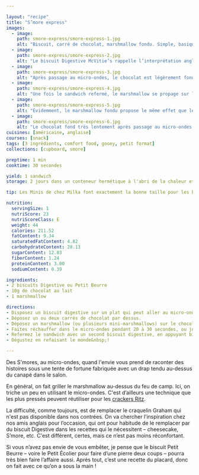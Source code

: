 ```yaml
---

layout: "recipe"
title: "S’more express"
images:
  - image:
    path: smore-express/smore-express-1.jpg
    alt: "Biscuit, carré de chocolat, marshmallow fondu. Simple, basique, sans prise de tête."
  - image:
    path: smore-express/smore-express-2.jpg
    alt: "Le biscuit Digestive McVitie’s rappelle l’interprétation anglaise du S’More mais n’en reste pas moins réconfortante."
  - image:
    path: smore-express/smore-express-3.jpg
    alt: "Après passage au micro-ondes, le chocolat est légèrement fondu, et le marshmallow a doublé de volume."
  - image:
    path: smore-express/smore-express-4.jpg
    alt: "Une fois le sandwich refermé, le marshmallow se propage sur la chocolat à peine fondu, créant 2 couches bien distinctes et fondantes."
  - image:
    path: smore-express/smore-express-5.jpg
    alt: "Évidemment, le marshmallow fondu propose le même effet que le fromage, avec une élasticité à la découpé."
  - image:
    path: smore-express/smore-express-6.jpg
    alt: "Le chocolat fond très lentement après passage au micro-ondes, il ne faut pas s’attendre à du craquant. Le biscuit apporte un aspect friable néanmoins."
cuisines: [américaine, anglaise]
courses: [snack]
tags: [3 ingrédients, comfort food, gooey, petit format]
collections: [cupboard, smore]

preptime: 1 min
cooktime: 30 secondes

yield: 1 sandwich
storage: 2 jours dans un conteneur hermétique à l'abri de la chaleur et de la lumière. À réchauffer au micro-ondes avant de déguster.

tip: Les Minis de chez Milka font exactement la bonne taille pour les biscuits digestive ou petits beurre. 

nutrition:
  servingSize: 1
  nutriScore: 23
  nutriScoreClass: E
  weight: 44
  calories: 211.52
  fatContent: 9.34
  saturatedFatContent: 4.82
  carbohydrateContent: 28.13
  sugarContent: 12.83
  fiberContent: 1.24
  proteinContent: 3.00
  sodiumContent: 0.39

ingredients:
- 2 biscuits Digestive ou Petit Beurre
- 10g de chocolat au lait
- 1 marshmallow

directions:
- Disposez un biscuit digestive sur un plat qui peut aller au micro-ondes.
- Déposez un ou deux carrés de chocolat par dessus. 
- Déposez un marshmallow (ou plusieurs mini-marshmallows) sur le chocolat.
- Faites réchauffer dans le micro-ondes pendant 20 à 30 secondes, ou jusqu'à ce que le marshmallow ait doublé de volume. 
- Refermez le sandwich avec un second biscuit digestive, en appuyant bien pour aplatir le marshmallow. 
- Dégustez en refaisant le monde&nbsp;!

---
```


Des S'mores, au micro-ondes, quand l'envie vous prend de raconter des histoires sous une tente de fortune fabriquée avec un drap tendu au-dessus du canapé dans le salon.

En général, on fait griller le marshmallow au-dessus du feu de camp. Ici, on triche un peu en utilisant le micro-ondes. C'est d’ailleurs une technique que les plus pressés peuvent réutiliser pour les [crackers Ritz](smore-ritz.html).

La difficulté, comme toujours, est de remplacer le craquelin Graham qui n'est pas disponible dans nos contrées. On va chercher l’inspiration chez nos amis anglais pour l’occasion, qui ont pour habitude de le remplacer par du biscuit Digestive dans les recettes qui le nécessitent – cheesecake, S’more, etc. C'est différent, certes, mais ce n’est pas moins réconfortant.

Si vous n’avez pas envie de vous embêter, je pense que le biscuit Petit Beurre – voire le Petit Écolier pour faire d’une pierre deux coups – pourra très bien faire l’affaire aussi. Après tout, c’est une recette du placard, donc on fait avec ce qu’on a sous la main&nbsp;!